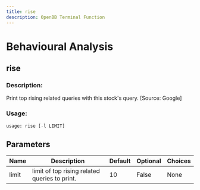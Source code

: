 ```yaml
---
title: rise
description: OpenBB Terminal Function
---
```


# Behavioural Analysis

## rise

### Description: 

Print top rising related queries with this stock's query. [Source: Google]

### Usage: 
```python
usage: rise [-l LIMIT]
```

## Parameters

| Name | Description | Default | Optional | Choices |
| ---- | ----------- | ------- | -------- | ------- |
| limit | limit of top rising related queries to print. | 10 | False | None |



